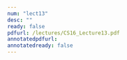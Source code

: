 ```yaml
---
num: "lect13"
desc: ""
ready: false
pdfurl: /lectures/CS16_Lecture13.pdf
annotatedpdfurl: 
annotatedready: false
---
```

